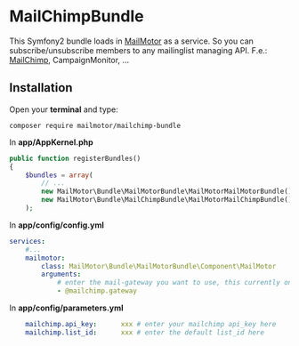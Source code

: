 # MailChimpBundle

This Symfony2 bundle loads in [MailMotor](https://github.com/mailmotor/mailmotor) as a service. So you can subscribe/unsubscribe members to any mailinglist managing API. F.e.: [MailChimp](https://github.com/mailmotor/mailmotor-mailchimp), CampaignMonitor, ...

## Installation

Open your **terminal** and type:
```
composer require mailmotor/mailchimp-bundle
```

In **app/AppKernel.php**

```php
public function registerBundles()
{
    $bundles = array(
        // ...
        new MailMotor\Bundle\MailMotorBundle\MailMotorMailMotorBundle(),
        new MailMotor\Bundle\MailChimpBundle\MailMotorMailChimpBundle(),
    );
```

In **app/config/config.yml**
```yaml
services:
    #...
    mailmotor:
        class: MailMotor\Bundle\MailMotorBundle\Component\MailMotor
        arguments:
            # enter the mail-gateway you want to use, this currently only supports @mailchimp.gateway. It's easy to create your own though.
            - @mailchimp.gateway
```

In **app/config/parameters.yml**

```yaml
    mailchimp.api_key:      xxx # enter your mailchimp api_key here
    mailchimp.list_id:      xxx # enter the default list_id here
```

